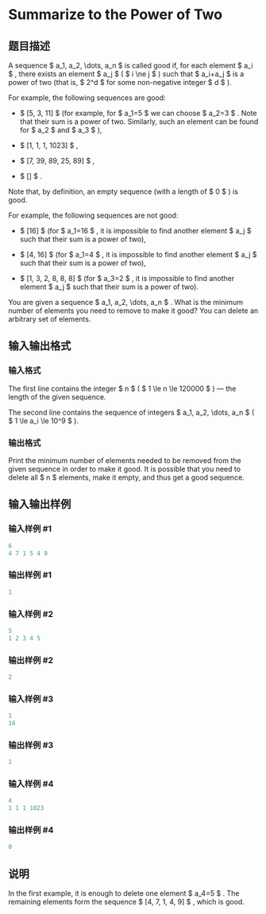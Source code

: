 # Summarize to the Power of Two

## 题目描述

A sequence $ a_1, a_2, \dots, a_n $ is called good if, for each element $ a_i $ , there exists an element $ a_j $ ( $ i \ne j $ ) such that $ a_i+a_j $ is a power of two (that is, $ 2^d $ for some non-negative integer $ d $ ).

For example, the following sequences are good:

- $ [5, 3, 11] $ (for example, for $ a_1=5 $ we can choose $ a_2=3 $ . Note that their sum is a power of two. Similarly, such an element can be found for $ a_2 $ and $ a_3 $ ),

- $ [1, 1, 1, 1023] $ ,

- $ [7, 39, 89, 25, 89] $ ,

- $ [] $ .

Note that, by definition, an empty sequence (with a length of $ 0 $ ) is good.

For example, the following sequences are not good:

- $ [16] $ (for $ a_1=16 $ , it is impossible to find another element $ a_j $ such that their sum is a power of two),

- $ [4, 16] $ (for $ a_1=4 $ , it is impossible to find another element $ a_j $ such that their sum is a power of two),

- $ [1, 3, 2, 8, 8, 8] $ (for $ a_3=2 $ , it is impossible to find another element $ a_j $ such that their sum is a power of two).

You are given a sequence $ a_1, a_2, \dots, a_n $ . What is the minimum number of elements you need to remove to make it good? You can delete an arbitrary set of elements.

## 输入输出格式

### 输入格式

The first line contains the integer $ n $ ( $ 1 \le n \le 120000 $ ) — the length of the given sequence.

The second line contains the sequence of integers $ a_1, a_2, \dots, a_n $ ( $ 1 \le a_i \le 10^9 $ ).

### 输出格式

Print the minimum number of elements needed to be removed from the given sequence in order to make it good. It is possible that you need to delete all $ n $ elements, make it empty, and thus get a good sequence.

## 输入输出样例

### 输入样例 #1

```cpp
6
4 7 1 5 4 9

```
### 输出样例 #1

```cpp
1

```
### 输入样例 #2

```cpp
5
1 2 3 4 5

```
### 输出样例 #2

```cpp
2

```
### 输入样例 #3

```cpp
1
16

```
### 输出样例 #3

```cpp
1

```
### 输入样例 #4

```cpp
4
1 1 1 1023

```
### 输出样例 #4

```cpp
0

```
## 说明

In the first example, it is enough to delete one element $ a_4=5 $ . The remaining elements form the sequence $ [4, 7, 1, 4, 9] $ , which is good.

